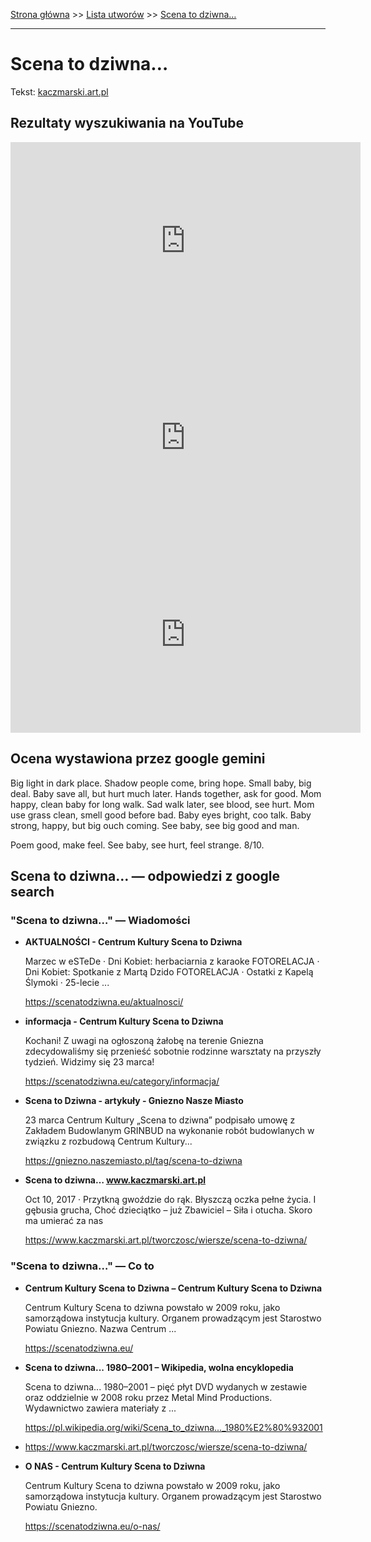 [Strona główna](../index.md) >> [Lista utworów](../list.md) >> [Scena to dziwna…](539.md)

---

# Scena to dziwna…

Tekst: [kaczmarski.art.pl](https://www.kaczmarski.art.pl/tworczosc/wiersze/scena-to-dziwna/)

## Rezultaty wyszukiwania na YouTube

<iframe width="560" height="315" src="https://www.youtube.com/embed/N8zz6tSXwN0?si=IdontcarewhotheIRSsendsImnotpayingtaxes" title="YouTube video player" frameborder="0" allow="accelerometer; autoplay; clipboard-write; encrypted-media; gyroscope; picture-in-picture; web-share" referrerpolicy="strict-origin-when-cross-origin" allowfullscreen></iframe>

<iframe width="560" height="315" src="https://www.youtube.com/embed/9p2VEg2nHx4?si=IdontcarewhotheIRSsendsImnotpayingtaxes" title="YouTube video player" frameborder="0" allow="accelerometer; autoplay; clipboard-write; encrypted-media; gyroscope; picture-in-picture; web-share" referrerpolicy="strict-origin-when-cross-origin" allowfullscreen></iframe>

<iframe width="560" height="315" src="https://www.youtube.com/embed/NTNcxGVgn9I?si=IdontcarewhotheIRSsendsImnotpayingtaxes" title="YouTube video player" frameborder="0" allow="accelerometer; autoplay; clipboard-write; encrypted-media; gyroscope; picture-in-picture; web-share" referrerpolicy="strict-origin-when-cross-origin" allowfullscreen></iframe>

## Ocena wystawiona przez google gemini

Big light in dark place. Shadow people come, bring hope. Small baby, big deal. Baby save all, but hurt much later. Hands together, ask for good. Mom happy, clean baby for long walk. Sad walk later, see blood, see hurt. Mom use grass clean, smell good before bad. Baby eyes bright, coo talk. Baby strong, happy, but big ouch coming. See baby, see big good and man. 

Poem good, make feel. See baby, see hurt, feel strange. 8/10. 


## Scena to dziwna… — odpowiedzi z google search

### "Scena to dziwna…" — Wiadomości

- **AKTUALNOŚCI - Centrum Kultury Scena to Dziwna**

    Marzec w eSTeDe · Dni Kobiet: herbaciarnia z karaoke FOTORELACJA · Dni Kobiet: Spotkanie z Martą Dzido FOTORELACJA · Ostatki z Kapelą Ślymoki · 25-lecie ... 

   <https://scenatodziwna.eu/aktualnosci/>
- **informacja - Centrum Kultury Scena to Dziwna**

    Kochani! Z uwagi na ogłoszoną żałobę na terenie Gniezna zdecydowaliśmy się przenieść sobotnie rodzinne warsztaty na przyszły tydzień. Widzimy się 23 marca! 

   <https://scenatodziwna.eu/category/informacja/>
- **Scena to Dziwna - artykuły - Gniezno Nasze Miasto**

    23 marca Centrum Kultury „Scena to dziwna” podpisało umowę z Zakładem Budowlanym GRINBUD na wykonanie robót budowlanych w związku z rozbudową Centrum Kultury... 

   <https://gniezno.naszemiasto.pl/tag/scena-to-dziwna>
- **Scena to dziwna… www.kaczmarski.art.pl**

    Oct 10, 2017  ·  Przytkną gwoździe do rąk. Błyszczą oczka pełne życia. I gębusia grucha, Choć dzieciątko – już Zbawiciel – Siła i otucha. Skoro ma umierać za nas 

   <https://www.kaczmarski.art.pl/tworczosc/wiersze/scena-to-dziwna/>

### "Scena to dziwna…" — Co to

- **Centrum Kultury Scena to Dziwna – Centrum Kultury Scena to Dziwna**

    Centrum Kultury Scena to dziwna powstało w 2009 roku, jako samorządowa instytucja kultury. Organem prowadzącym jest Starostwo Powiatu Gniezno. Nazwa Centrum ... 

   <https://scenatodziwna.eu/>
- **Scena to dziwna... 1980–2001 – Wikipedia, wolna encyklopedia**

    Scena to dziwna... 1980–2001 – pięć płyt DVD wydanych w zestawie oraz oddzielnie w 2008 roku przez Metal Mind Productions. Wydawnictwo zawiera materiały z ... 

   <https://pl.wikipedia.org/wiki/Scena_to_dziwna..._1980%E2%80%932001>
- <https://www.kaczmarski.art.pl/tworczosc/wiersze/scena-to-dziwna/>
- **O NAS - Centrum Kultury Scena to Dziwna**

    Centrum Kultury Scena to dziwna powstało w 2009 roku, jako samorządowa instytucja kultury. Organem prowadzącym jest Starostwo Powiatu Gniezno. 

   <https://scenatodziwna.eu/o-nas/>

